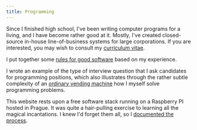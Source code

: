 ```yaml
---
title: Programming
---
```


Since I finished high school, I've been writing computer programs for a living, and I have become rather good at it.  Mostly, I've created closed-source in-house line-of-business systems for large corporations.  If you are interested, you may wish to consult my [curriculum vitae](/curriculum-vitae/).

I put together some [rules for good software](/rules-for-good-software/) based on my experience.

I wrote an example of the type of interview question that I ask candidates for programming positions, which also illustrates through the rather subtle complexity of an [ordinary vending machine](/coding-a-vending-machine/) how I myself solve programming problems.

This website rests upon a free software stack running on a Raspberry PI hosted in Prague.  It was quite a hair-pulling exercise to learning all the magical incantations.  I knew I'd forget them all, so I [documented the process](/server/).